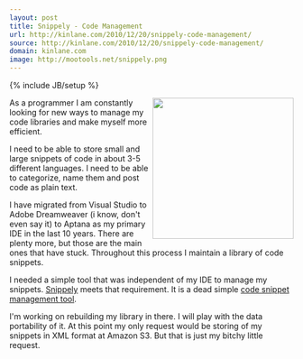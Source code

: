 ```yaml
---
layout: post
title: Snippely - Code Management
url: http://kinlane.com/2010/12/20/snippely-code-management/
source: http://kinlane.com/2010/12/20/snippely-code-management/
domain: kinlane.com
image: http://mootools.net/snippely.png
---
```

{% include JB/setup %}<p><img src="http://mootools.net/snippely.png" alt="" width="250" align="right" />As a programmer I am constantly looking for new ways to manage my code libraries and make myself more efficient.<p></p>
I need to be able to store small and large snippets of code in about 3-5 different languages. I need to be able to categorize, name them and post code as plain text.<p></p>
I have migrated from Visual Studio to Adobe Dreamweaver (i know, don't even say it) to Aptana as my primary IDE in the last 10 years. There are plenty more, but those are the main ones that have stuck. Throughout this process I maintain a library of code snippets.<p></p>
I needed a simple tool that was independent of my IDE to manage my snippets. <a href="http://mootools.net/blog/2008/03/15/snippely/" target="_blank">Snippely</a> meets that requirement. It is a dead simple <a href="http://mootools.net/blog/2008/03/15/snippely/" target="_blank">code snippet management tool</a>.<p></p>
I'm working on rebuilding my library in there. I will play with the data portability of it. At this point my only request would be storing of my snippets in XML format at Amazon S3. But that is just my bitchy little request.</p>
